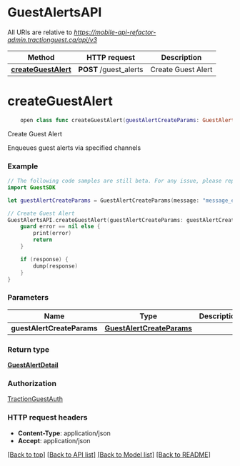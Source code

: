 # GuestAlertsAPI

All URIs are relative to *https://mobile-api-refactor-admin.tractionguest.ca/api/v3*

Method | HTTP request | Description
------------- | ------------- | -------------
[**createGuestAlert**](GuestAlertsAPI.md#createguestalert) | **POST** /guest_alerts | Create Guest Alert


# **createGuestAlert**
```swift
    open class func createGuestAlert(guestAlertCreateParams: GuestAlertCreateParams, completion: @escaping (_ data: GuestAlertDetail?, _ error: Error?) -> Void)
```

Create Guest Alert

Enqueues guest alerts via specified channels

### Example 
```swift
// The following code samples are still beta. For any issue, please report via http://github.com/OpenAPITools/openapi-generator/issues/new
import GuestSDK

let guestAlertCreateParams = GuestAlertCreateParams(message: "message_example", channels: ["channels_example"], signinSelectors: GuestAlertSigninSelectors(isSignedOut: false, signinIds: [123], locationIds: [123])) // GuestAlertCreateParams | 

// Create Guest Alert
GuestAlertsAPI.createGuestAlert(guestAlertCreateParams: guestAlertCreateParams) { (response, error) in
    guard error == nil else {
        print(error)
        return
    }

    if (response) {
        dump(response)
    }
}
```

### Parameters

Name | Type | Description  | Notes
------------- | ------------- | ------------- | -------------
 **guestAlertCreateParams** | [**GuestAlertCreateParams**](GuestAlertCreateParams.md) |  | 

### Return type

[**GuestAlertDetail**](GuestAlertDetail.md)

### Authorization

[TractionGuestAuth](../README.md#TractionGuestAuth)

### HTTP request headers

 - **Content-Type**: application/json
 - **Accept**: application/json

[[Back to top]](#) [[Back to API list]](../README.md#documentation-for-api-endpoints) [[Back to Model list]](../README.md#documentation-for-models) [[Back to README]](../README.md)

